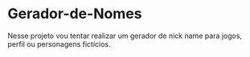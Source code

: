 # Gerador-de-Nomes
Nesse projeto vou tentar realizar um gerador de nick name para jogos, perfil ou personagens fictícios.
